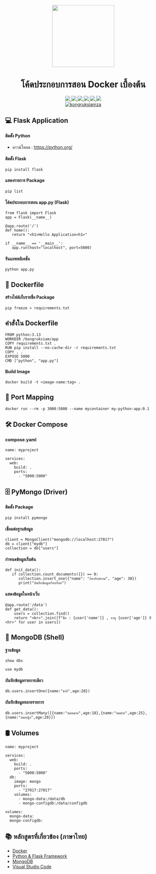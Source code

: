<div id="badges" align="center">

  <div id="header" align="center">
    <img src="https://skillicons.dev/icons?i=docker" width="200"/>
    <h1>โค้ดประกอบการสอน Docker เบื้องต้น</h1>
  </div>

  <a href="https://www.facebook.com/KongRuksiamTutorial" target="_blank">
    <img src="https://img.shields.io/badge/Facebook-1877F2?style=for-the-badge&logo=facebook&logoColor=white"/>
  </a>
    <a href="https://www.udemy.com/user/kong-ruksiam/" target="_blank">
    <img src="https://img.shields.io/badge/Udemy-A435F0?style=for-the-badge&logo=Udemy&logoColor=white"/>
  </a>
    <a href="https://www.youtube.com/@KongRuksiamOfficial/store" target="_blank">
    <img src="https://img.shields.io/badge/Shopee-EE4D2D?style=for-the-badge&logo=Shopee&logoColor=white"/>
  </a>
  <a href="https://medium.com/@kongruksiam" target="_blank">
    <img src="https://img.shields.io/badge/Medium-12100E?style=for-the-badge&logo=medium&logoColor=white"/>
  </a>
  <a href="https://codepen.io/kongruksiamstudio" target="_blank">
    <img src="https://img.shields.io/badge/Codepen-000000?style=for-the-badge&logo=codepen&logoColor=white"/>
  </a>
  <a href="https://www.tiktok.com/@kongruksiamstudio" target="_blank">
    <img src="https://img.shields.io/badge/TikTok-000000?style=for-the-badge&logo=tiktok&logoColor=white"/>
  </a>
  <br>
  <a href="https://github.com/kongruksiamza">
    <img src="https://komarev.com/ghpvc/?username=kongruksiamza&style=flat-square&color=blue" alt="kongruksiamza"/>
  </a>
</div>

## 💻 Flask Application

#### ติดตั้ง Python 
- ดาวน์โหลด : https://python.org/

#### ติดตั้ง Flask
```
pip install flask
```
#### แสดงรายการ Package
```
pip list
```

#### โค้ดประกอบการสอน app.py (Flask)
```
from flask import Flask
app = Flask(__name__)

@app.route('/')
def home():
   return "<h1>Hello Application<h1>"

if __name__ == '__main__':
   app.run(host="localhost", port=5000)
```

#### รันแอพพลิเคชั่น

```
python app.py
```


## 📝 Dockerfile

#### สร้างไฟล์เก็บรายชื่อ Package
```
pip freeze > requirements.txt
```

## คำสั่งใน Dockerfile
```
FROM python:3.13
WORKDIR /kongruksiam/app
COPY requirements.txt .
RUN pip install --no-cache-dir -r requirements.txt
COPY . .
EXPOSE 5000
CMD ["python", "app.py"]
```

#### Build Image

```
docker build -t <image-name:tag> .
```

## 🚪 Port Mapping
```
docker run --rm -p 3000:5000 --name mycontainer my-python-app:0.1
```
## 🛠️ Docker Compose

#### compose.yaml
```
name: myproject

services:
  web:
    build: .
    ports:
      - "5000:5000"
```

## 🗄️ PyMongo (Driver)

#### ติดตั้ง Package 
```
pip install pymongo
```
#### เชื่อมต่อฐานข้อมูล
```
client = MongoClient("mongodb://localhost:27017")
db = client["mydb"]
collection = db["users"]
```
#### กำหนดข้อมูลเริ่มต้น
```
def init_data():
   if collection.count_documents({}) == 0:
      collection.insert_one({"name": "ก้องรักสยาม", "age": 30})
      print("บันทึกข้อมูลเรียบร้อย")
```

#### แสดงข้อมูลในหน้าเว็บ 
```
@app.route('/data')
def get_data():
    users = collection.find()
    return "<br>".join([f"ชื่อ : {user['name']} , อายุ {user['age']} ปี <hr>" for user in users])
```
## 💾 MongoDB (Shell)
#### ฐานข้อมูล
```
show dbs
```
```
use mydb
```

#### บันทึกข้อมูลรายการเดียว
``` 
db.users.insertOne({name:"ชาลี",age:20}) 
``` 

#### บันทึกข้อมูลหลายรายการ
```
db.users.insertMany([{name:"สมหมาย",age:18},{name:"สมชาย",age:25},{name:"สมหญิง",age:20}])
```

## 🛢️ Volumes 
```
name: myproject

services:
  web:
    build: .
    ports:
      - "5000:5000"
  db:
    image: mongo
    ports:
      - "27017:27017"
    volumes:
      - mongo-data:/data/db
      - mongo-configdb:/data/configdb

volumes:
  mongo-data:
  mongo-configdb:
```

## 📚 หลักสูตรที่เกี่ยวข้อง (ภาษาไทย)
- [Docker](#)
- [Python & Flask Framework](https://www.youtube.com/playlist?list=PLltVQYLz1BMBe14u-5pxxEsbJSbdxd1Vs)
- [MongoDB](https://www.youtube.com/playlist?list=PLltVQYLz1BMDcG4oMP-hB3VCmIWVXF-fX)
- [Visual Studio Code](https://www.youtube.com/playlist?list=PLltVQYLz1BMDyQX1B6IccCOeO3TTIsZmp)
